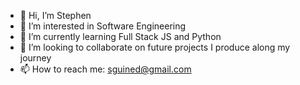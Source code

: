 - 👋 Hi, I’m Stephen
- 👀 I’m interested in Software Engineering
- 🌱 I’m currently learning Full Stack JS and Python
- 💞️ I’m looking to collaborate on future projects I produce along my journey
- 📫 How to reach me: sguined@gmail.com
